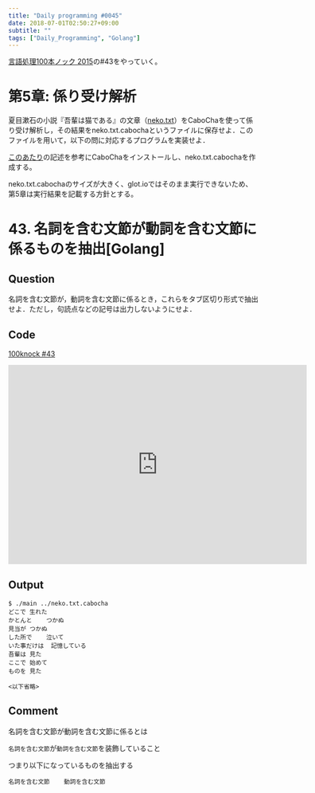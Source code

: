 ```yaml
---
title: "Daily programming #0045"
date: 2018-07-01T02:50:27+09:00
subtitle: ""
tags: ["Daily_Programming", "Golang"]
---
```


[言語処理100本ノック 2015][100knock]の#43をやっていく。

# 第5章: 係り受け解析

夏目漱石の小説『吾輩は猫である』の文章（[neko.txt][inputfile]）をCaboChaを使って係り受け解析し，その結果をneko.txt.cabochaというファイルに保存せよ．このファイルを用いて，以下の問に対応するプログラムを実装せよ．

[このあたり][CaboCha]の記述を参考にCaboChaをインストールし、neko.txt.cabochaを作成する。

neko.txt.cabochaのサイズが大きく、glot.ioではそのまま実行できないため、第5章は実行結果を記載する方針とする。

# 43. 名詞を含む文節が動詞を含む文節に係るものを抽出[Golang]

## Question

名詞を含む文節が，動詞を含む文節に係るとき，これらをタブ区切り形式で抽出せよ．ただし，句読点などの記号は出力しないようにせよ．

## Code

[100knock #43][snipet]

<iframe src='https://glot.io/snippets/f2h3buzbz7/embed' frameborder='0' scrolling='no' sandbox='allow-forms allow-pointer-lock allow-popups allow-same-origin allow-scripts' width='600' height='400'></iframe>

## Output

```:shell
$ ./main ../neko.txt.cabocha
どこで 生れた
かとんと    つかぬ
見当が つかぬ
した所で    泣いて
いた事だけは  記憶している
吾輩は 見た
ここで 始めて
ものを 見た

<以下省略>
```

## Comment

名詞を含む文節が動詞を含む文節に係るとは

`名詞を含む文節`が`動詞を含む文節`を装飾していること

つまり以下になっているものを抽出する

    
```
名詞を含む文節    動詞を含む文節
```

[100knock]:http://www.cl.ecei.tohoku.ac.jp/nlp100/#ch5
[inputfile]:http://www.cl.ecei.tohoku.ac.jp/nlp100/data/neko.txt
[snipet]:https://glot.io/snippets/f2h3buzbz7
[CaboCha]:https://www.trifields.jp/install-cabocha-in-ubuntu-1038
